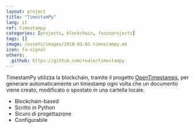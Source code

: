 ```yaml
---
layout: project
title: "TimestamPy"
lang: it
ref: timestampy
categories: [projects, blockchain, focusprojects]
tags: []
image: /assets/images/2018-01-01-timestampy.md
icon: fa-signal
others:
  github: https://github.com/reale/timestampy
---
```


TimestamPy utilizza la blockchain, tramite il progetto [OpenTimestamps](https://opentimestamps.org/), per generare automaticamente un timestamp ogni volta che un documento viene creato, modificato o spostato in una cartella locale.

- Blockchain-based
- Scritto in Python
- Sicuro di progettazione
- Configurabile
